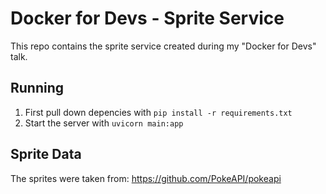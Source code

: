 # Docker for Devs - Sprite Service

This repo contains the sprite service created during my "Docker for Devs" talk.

## Running

1. First pull down depencies with `pip install -r requirements.txt`
2. Start the server with `uvicorn main:app`

## Sprite Data

The sprites were taken from: https://github.com/PokeAPI/pokeapi
